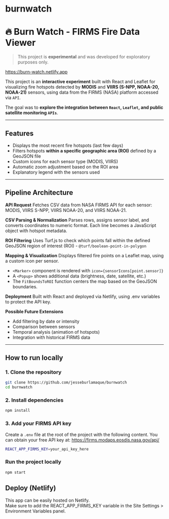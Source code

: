 # burnwatch

# 🔥 Burn Watch - FIRMS Fire Data Viewer
> This project is **experimental** and was developed for exploratory purposes only.

https://burn-watch.netlify.app

This project is an **interactive experiment** built with React and Leaflet for visualizing fire hotspots detected by **MODIS** and **VIIRS (S-NPP, NOAA-20, NOAA-21)** sensors, using data from the FIRMS (NASA) platform accessed via `API`.

The goal was to **explore the integration between `React`, `Leaflet`, and public satellite monitoring `APIs`**.

---

## Features

- Displays the most recent fire hotspots (last few days)
- Filters hotspots **within a specific geographic area (ROI)** defined by a GeoJSON file
- Custom icons for each sensor type (MODIS, VIIRS)
- Automatic zoom adjustment based on the ROI area
- Explanatory legend with the sensors used

---
## Pipeline Architecture
**API Request**
Fetches CSV data from NASA FIRMS API for each sensor: MODIS, VIIRS S-NPP, VIIRS NOAA-20, and VIIRS NOAA-21.

**CSV Parsing & Normalization**
Parses rows, assigns sensor label, and converts coordinates to numeric format. Each line becomes a JavaScript object with hotspot metadata.

**ROI Filtering**
Uses Turf.js to check which points fall within the defined GeoJSON region of interest (ROI) - `@turf/boolean-point-in-polygon`

**Mapping & Visualization**
Displays filtered fire points on a Leaflet map, using a custom icon per sensor.
- `<Marker>` component is rendered with `icon={sensorIcons[point.sensor]}`
- A `<Popup>` shows additional data (brightness, date, satellite, etc.)
- The `FitBoundsToROI` function centers the map based on the GeoJSON boundaries.

**Deployment**
Built with React and deployed via Netlify, using .env variables to protect the API key.

**Possible Future Extensions**
- Add filtering by date or intensity
- Comparison between sensors
- Temporal analysis (animation of hotspots)
- Integration with historical FIRMS data

---

## How to run locally

### 1. Clone the repository

```bash
git clone https://github.com/jesseburlamaque/burnwatch
cd burnwatch
```

### 2. Install dependencies

```bash
npm install
```

### 3. Add your FIRMS API key

Create a `.env` file at the root of the project with the following content. You can obtain your free API key at: https://firms.modaps.eosdis.nasa.gov/api/

```bash
REACT_APP_FIRMS_KEY=your_api_key_here
```

### Run the project locally

```bash
npm start
```

## Deploy (Netlify)

This app can be easily hosted on Netlify.  
Make sure to add the REACT_APP_FIRMS_KEY variable in the Site Settings > Environment Variables panel.